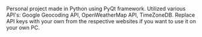 Personal project made in Python using PyQt framework. 
Utilized various API's: Google Geocoding API, OpenWeatherMap API, TimeZoneDB.
Replace API keys with your own from the respective websites if you want to use it on your own PC.
